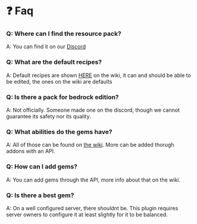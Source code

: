 # ❓ Faq

### Q: Where can I find the resource pack?

A: You can find it on our [Discord](https://discord.com/invite/NHKkMkVemt)

### Q: What are the default recipes?

A: Default recipes are shown [HERE](https://powergems.iseal.dev/overview/the-gems-and-their-ablities/crafting) on the wiki, it can and should be able to be edited, the ones on the wiki are defaults

### Q: Is there a pack for bedrock edition?

A: Not officially. Someone made one on the discord, though we cannot guarantee its safety nor its quality.

### Q: What abilities do the gems have?

A: All of those can be found on [the wiki](https://powergems.iseal.dev/overview/the-gems-and-their-ablities). More can be added thorugh addons with an API.

### Q: How can I add gems?

A: You can add gems through the API, more info about that on the wiki.

### Q: Is there a best gem?

A: On a well configured server, there shouldnt be. This plugin requires server owners to configure it at least slightly for it to be balanced.
